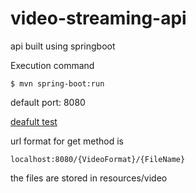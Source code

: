 # video-streaming-api

api built using springboot <br>

Execution command <br>
```
$ mvn spring-boot:run
```

default port: 8080 <br>

[deafult test](http://localhost:8080/mp4/test)

url format for get method is 
```
localhost:8080/{VideoFormat}/{FileName}
```
the files are stored in resources/video

